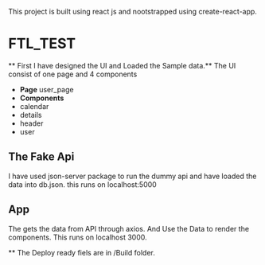 This project is built using react js and nootstrapped using create-react-app.

# FTL_TEST

** First I have designed the UI and Loaded the Sample data.**
The UI consist of one page and 4 components
* **Page** user_page
* **Components**
* calendar
* details
* header
* user

## The Fake Api

I have used json-server package to run the dummy api and have loaded the data into db.json. this runs on localhost:5000

## App

The gets the data from API through axios. And Use the Data to render the components. This runs on localhost 3000.

** The Deploy ready fiels are in /Build folder.
